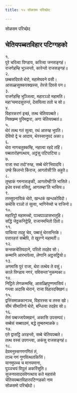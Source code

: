 ```yaml
---
title: १५ सोळसम परिच्छेद

---
```

सोळसम परिच्छेद  


## चेतियपब्बतविहार पटिग्गहको

१.  
पुरे चरित्वा पिण्डाय, करित्वा जनसङ्गहं।  
राजगेहम्हि भुञ्‍जन्तो, कारेन्तो राजसङ्गहं॥  
२.  
छब्बसदिवसे थेरो, महामेघवने वसी।  
आसळ्हसुक्‍कपक्खस्स, तेरसे दिवसे पन॥  
३.  
राजगेहम्हि भुञ्‍जित्वा, महारञ्‍ञो महामति।  
महा’प्पमादसुत्तन्तं, देसयित्वा ततो च सो॥  
४.  
विहारकरणं इच्छं, तत्थ चेतियपब्बते।  
निक्खम्म पुरिमद्वारा, अगा चेतियपब्बतं॥  
५.  
थेरं तत्थ गतं सुत्वा, रथं आरुय्ह भूपति।  
देवियो द्वे च आदाय, थेरस्सानुपदं अका॥  
६.  
थेरा नागचतुक्‍कम्हि, नहात्वा रहदे तहिं।  
पब्बतारोहणत्थाय, अट्ठंसु पटिपाटिया॥  
७.  
राजा रथा तदो’रुय्ह, सब्बे थेरे’भिवादयि।  
उण्हे किलन्ते किंराज, आगतोसी’ति अहुते॥  
८.  
तुम्हाकं गमनासङ्की, आगतोम्ही’ति भासिते।  
इधेव वस्सं वसितुं, आगतम्हा’ति भासिय॥  
९.  
तस्सूपनायिकं थेरो, खन्धकं खन्धकोविदो।  
कथेसि रञ्‍ञो तं सुत्वा, भागिनेय्यो च राजिनो॥  
१०.  
महारिट्ठो महामच्‍चो, पञ्‍चपञ्‍ञासभातुहि।  
सद्धिं जेट्ठकनिट्ठेहि, राजानमभितो ठितो॥  
११.  
याचित्वा तदहु चेव, पब्बजुं थेरसन्तिके।  
पत्तारहत्तं सब्बेपि, ते खुरग्गे महामती॥  
१२.  
कन्तकचेतियठाने, परितो तदहेव सो।  
कम्मानि आरभापेत्वा, लेणानि अट्ठसट्ठियो॥  
१३.  
अगमासि पुरं राजा, थेरा तत्थेव ते वसुं।  
काले पिण्डाय नगरं, पविसन्ता’नुकम्पका॥  
१४.  
निट्ठिते लेणकम्मम्हि, आसळ्हिपुण्णमासियं।  
गन्त्वा अदासि थेरानं, राजा विहारदक्खिणं॥  
१५.  
द्वत्तिंसमाळकानञ्‍च, विहारस्स च तस्स खो।  
सीमं सीमातिगो थेरो, बन्धित्वा तदहेव सो॥  
१६.  
तेसं पब्बज्‍जापेक्खानं, अकासि उपसम्पदं।  
सब्बेसं सब्बपठमं, बद्धे तुम्बरुमाळके॥  
१७.  
एते द्वासट्ठि अरहन्तो, सब्बे चेतियपब्बते।  
तत्थ वस्सं उपगन्त्वा, अकंसु राजसङ्गहं॥  
१८.  
देवमनुस्सगणगणितं तं,  
तञ्‍च गणं गुणवित्थतकित्तिं।  
यानमुपच्‍च च मानयमाना,  
पुञ्‍ञचयं विपुलं अकरिंसूति॥  
सुजनपसादसंवेगत्थाय कते महावंसे  
चेतियपब्बतविहारपटिग्गहको नाम  
सोळसमो परिच्छेदो।  